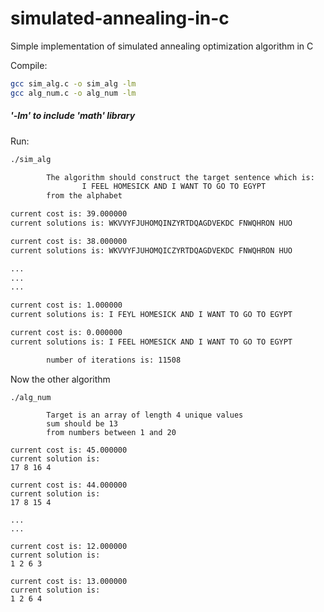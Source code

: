 # simulated-annealing-in-c
Simple implementation of simulated annealing optimization algorithm in C

Compile:
```bash
gcc sim_alg.c -o sim_alg -lm
gcc alg_num.c -o alg_num -lm
```
##### '-lm' to include 'math' library

Run:
```bash
./sim_alg

        The algorithm should construct the target sentence which is:
                I FEEL HOMESICK AND I WANT TO GO TO EGYPT
        from the alphabet

current cost is: 39.000000
current solutions is: WKVVYFJUHOMQINZYRTDQAGDVEKDC FNWQHRON HUO

current cost is: 38.000000
current solutions is: WKVVYFJUHOMQICZYRTDQAGDVEKDC FNWQHRON HUO

...
...
...

current cost is: 1.000000
current solutions is: I FEYL HOMESICK AND I WANT TO GO TO EGYPT

current cost is: 0.000000
current solutions is: I FEEL HOMESICK AND I WANT TO GO TO EGYPT

        number of iterations is: 11508
```

Now the other algorithm
```
./alg_num

        Target is an array of length 4 unique values
        sum should be 13
        from numbers between 1 and 20

current cost is: 45.000000
current solution is:
17 8 16 4

current cost is: 44.000000
current solution is:
17 8 15 4

...
...

current cost is: 12.000000
current solution is:
1 2 6 3

current cost is: 13.000000
current solution is:
1 2 6 4
```